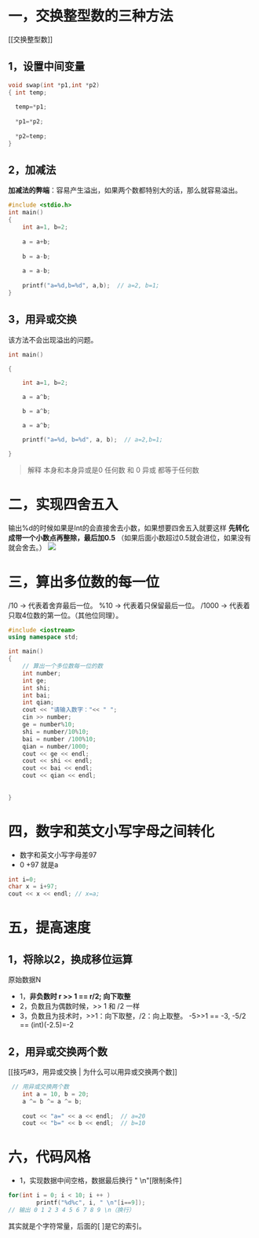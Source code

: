 # 一，交换整型数的三种方法
[[交换整型数]]
## 1，设置中间变量
```C
void swap(int *p1,int *p2) 
{ int temp;
 
  temp=*p1;
   
  *p1=*p2;
   
  *p2=temp;
}
```

## 2，加减法
**加减法的弊端**：容易产生溢出，如果两个数都特别大的话，那么就容易溢出。
```C
#include <stdio.h>
int main()
{
	int a=1, b=2;
	
	a = a+b;
	
	b = a-b;
	
	a = a-b;
	
	printf("a=%d,b=%d", a,b);  // a=2, b=1;
}
```

## 3，用异或交换
该方法不会出现溢出的问题。
```C
int main()

{

    int a=1, b=2;

    a = a^b;

    b = a^b;

    a = a^b;

    printf("a=%d, b=%d", a, b);  // a=2,b=1;

}
```

> 解释
> 本身和本身异或是0
> 任何数 和 0 异或 都等于任何数
# 二，实现四舍五入
输出%d的时候如果是Int的会直接舍去小数，如果想要四舍五入就要这样
**先转化成带一个小数点再整除，最后加0.5** （如果后面小数超过0.5就会进位，如果没有就会舍去。）
![](https://tuceng-1312762148.cos.ap-nanjing.myqcloud.com/Obsidian/%E5%9B%9B%E8%88%8D%E4%BA%94%E5%85%A5.png)

# 三，算出多位数的每一位
/10 -> 代表着舍弃最后一位。
%10 -> 代表着只保留最后一位。
/1000 -> 代表着只取4位数的第一位。（其他位同理）。
```C++
#include <iostream>
using namespace std;

int main()
{
	// 算出一个多位数每一位的数 
	int number;
	int ge;
	int shi;
	int bai;
	int qian;
	cout << "请输入数字："<< " "; 
	cin >> number;
	ge = number%10;
	shi = number/10%10;
	bai = number /100%10;
	qian = number/1000;
	cout << ge << endl;  
	cout << shi << endl;
	cout << bai << endl;
	cout << qian << endl;
	
	 
}
```

# 四，数字和英文小写字母之间转化
- 数字和英文小写字母差97
- 0 +97 就是a
```C++
int i=0;
char x = i+97;
cout << x << endl; // x=a;
```

# 五，提高速度
## 1，将除以2，换成移位运算
原始数据N
- 1，**非负数时 r >> 1  ==  r/2;  向下取整** 
- 2，负数且为偶数时候，>> 1 和 /2 一样
- 3，负数且为技术时，>>1：向下取整，/2：向上取整。  -5>>1 == -3,  -5/2 == (int)(-2.5)=-2

## 2，用异或交换两个数
[[技巧#3，用异或交换 | 为什么可以用异或交换两个数]]
```c++
 // 用异或交换两个数
	int a = 10, b = 20;
	a ^= b ^= a ^= b;
	
	cout << "a=" << a << endl;  // a=20
	cout << "b=" << b << endl;  // b=10
```

# 六，代码风格
- 1，实现数据中间空格，数据最后换行     " \n"[限制条件]
```c++
for(int i = 0; i < 10; i ++ )
		printf("%d%c", i, " \n"[i==9]);
// 输出 0 1 2 3 4 5 6 7 8 9 \n（换行）
```
其实就是个字符常量，后面的[ ]是它的索引。